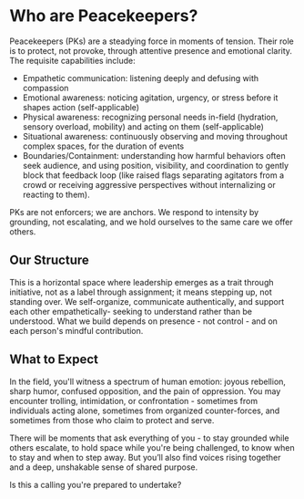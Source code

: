 # Who are Peacekeepers?
Peacekeepers (PKs) are a steadying force in moments of tension. Their role is to protect, not provoke, through attentive presence and emotional clarity. The requisite capabilities include:

- Empathetic communication: listening deeply and defusing with compassion
- Emotional awareness: noticing agitation, urgency, or stress before it shapes action (self-applicable)
- Physical awareness: recognizing personal needs in-field (hydration, sensory overload, mobility) and acting on them (self-applicable)
- Situational awareness: continuously observing and moving throughout complex spaces, for the duration of events
- Boundaries/Containment: understanding how harmful behaviors often seek audience, and using position, visibility, and coordination to gently block that feedback loop (like raised flags separating agitators from a crowd or receiving aggressive perspectives without internalizing or reacting to them).

PKs are not enforcers; we are anchors. We respond to intensity by grounding, not escalating, and we hold ourselves to the same care we offer others.

## Our Structure
This is a horizontal space where leadership emerges as a trait through initiative, not as a label through assignment; it means stepping up, not standing over. We self-organize, communicate authentically, and support each other empathetically- seeking to understand rather than be understood. What we build depends on presence - not control - and on each person's mindful contribution.

## What to Expect
In the field, you'll witness a spectrum of human emotion: joyous rebellion, sharp humor, confused opposition, and the pain of oppression. You may encounter trolling, intimidation, or confrontation - sometimes from individuals acting alone, sometimes from organized counter-forces, and sometimes from those who claim to protect and serve.

There will be moments that ask everything of you - to stay grounded while others escalate, to hold space while you're being challenged, to know when to stay and when to step away. But you’ll also find voices rising together and a deep, unshakable sense of shared purpose.

Is this a calling you're prepared to undertake?
